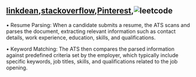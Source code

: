 ## [linkdean](https://www.linkedin.com/in/sahil-santosh-bhuvad-843977259?utm_source=share&utm_campaign=share_via&utm_content=profile&utm_medium=android_app),[stackoverflow](),[Pinterest](https://pin.it/G0VUN9lGE),![leetcode](https://pin.it/yFPzlY5L2)

•  Resume Parsing: When a candidate submits a resume, the ATS scans and parses the document, extracting relevant information such as contact details, work experience, education, skills, and qualifications.

• Keyword Matching: The ATS then compares the parsed information against predefined criteria set by the employer, which typically include specific keywords, job titles, skills, and qualifications related to the job opening.